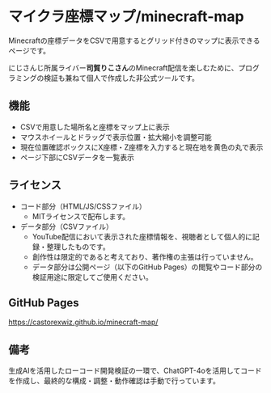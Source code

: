 # マイクラ座標マップ/minecraft-map

Minecraftの座標データをCSVで用意するとグリッド付きのマップに表示できるページです。

にじさんじ所属ライバー**司賀りこさん**のMinecraft配信を楽しむために、プログラミングの検証も兼ねて個人で作成した非公式ツールです。

## 機能
- CSVで用意した場所名と座標をマップ上に表示
- マウスホイールとドラッグで表示位置・拡大縮小を調整可能
- 現在位置確認ボックスにX座標・Z座標を入力すると現在地を黄色の丸で表示
- ページ下部にCSVデータを一覧表示

## ライセンス
- コード部分（HTML/JS/CSSファイル）
  - MITライセンスで配布します。
- データ部分（CSVファイル）
  - YouTube配信において表示された座標情報を、視聴者として個人的に記録・整理したものです。
  - 創作性は限定的であると考えており、著作権の主張は行っていません。
  - データ部分は公開ページ（以下のGitHub Pages）の閲覧やコード部分の検証用途に限定してご使用ください。

## GitHub Pages
https://castorexwiz.github.io/minecraft-map/

## 備考
生成AIを活用したローコード開発検証の一環で、ChatGPT-4oを活用してコードを作成し、最終的な構成・調整・動作確認は手動で行っています。
